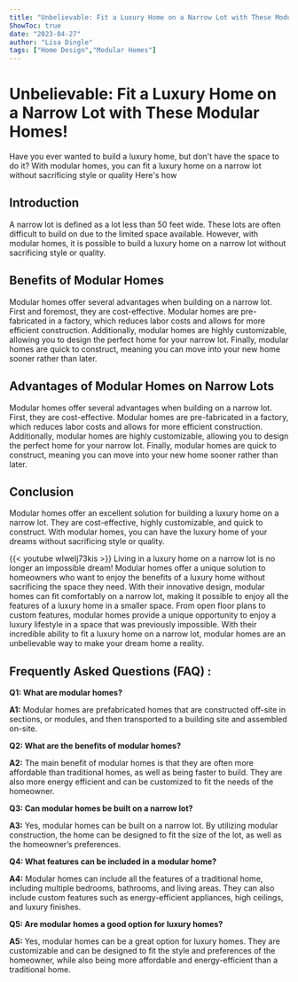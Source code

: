 ```yaml
---
title: "Unbelievable: Fit a Luxury Home on a Narrow Lot with These Modular Homes!"
ShowToc: true 
date: "2023-04-27"
author: "Lisa Dingle" 
tags: ["Home Design","Modular Homes"]
---
```

# Unbelievable: Fit a Luxury Home on a Narrow Lot with These Modular Homes!

Have you ever wanted to build a luxury home, but don't have the space to do it? With modular homes, you can fit a luxury home on a narrow lot without sacrificing style or quality Here's how 

## Introduction 

A narrow lot is defined as a lot less than 50 feet wide. These lots are often difficult to build on due to the limited space available. However, with modular homes, it is possible to build a luxury home on a narrow lot without sacrificing style or quality. 

## Benefits of Modular Homes 

Modular homes offer several advantages when building on a narrow lot. First and foremost, they are cost-effective. Modular homes are pre-fabricated in a factory, which reduces labor costs and allows for more efficient construction. Additionally, modular homes are highly customizable, allowing you to design the perfect home for your narrow lot. Finally, modular homes are quick to construct, meaning you can move into your new home sooner rather than later. 

## Advantages of Modular Homes on Narrow Lots 

Modular homes offer several advantages when building on a narrow lot. First, they are cost-effective. Modular homes are pre-fabricated in a factory, which reduces labor costs and allows for more efficient construction. Additionally, modular homes are highly customizable, allowing you to design the perfect home for your narrow lot. Finally, modular homes are quick to construct, meaning you can move into your new home sooner rather than later. 

## Conclusion 

Modular homes offer an excellent solution for building a luxury home on a narrow lot. They are cost-effective, highly customizable, and quick to construct. With modular homes, you can have the luxury home of your dreams without sacrificing style or quality.

{{< youtube wIweIj73kis >}} 
Living in a luxury home on a narrow lot is no longer an impossible dream! Modular homes offer a unique solution to homeowners who want to enjoy the benefits of a luxury home without sacrificing the space they need. With their innovative design, modular homes can fit comfortably on a narrow lot, making it possible to enjoy all the features of a luxury home in a smaller space. From open floor plans to custom features, modular homes provide a unique opportunity to enjoy a luxury lifestyle in a space that was previously impossible. With their incredible ability to fit a luxury home on a narrow lot, modular homes are an unbelievable way to make your dream home a reality.

## Frequently Asked Questions (FAQ) :
**Q1: What are modular homes?**

**A1:** Modular homes are prefabricated homes that are constructed off-site in sections, or modules, and then transported to a building site and assembled on-site.

**Q2: What are the benefits of modular homes?**

**A2:** The main benefit of modular homes is that they are often more affordable than traditional homes, as well as being faster to build. They are also more energy efficient and can be customized to fit the needs of the homeowner. 

**Q3: Can modular homes be built on a narrow lot?**

**A3:** Yes, modular homes can be built on a narrow lot. By utilizing modular construction, the home can be designed to fit the size of the lot, as well as the homeowner’s preferences.

**Q4: What features can be included in a modular home?**

**A4:** Modular homes can include all the features of a traditional home, including multiple bedrooms, bathrooms, and living areas. They can also include custom features such as energy-efficient appliances, high ceilings, and luxury finishes. 

**Q5: Are modular homes a good option for luxury homes?**

**A5:** Yes, modular homes can be a great option for luxury homes. They are customizable and can be designed to fit the style and preferences of the homeowner, while also being more affordable and energy-efficient than a traditional home.



